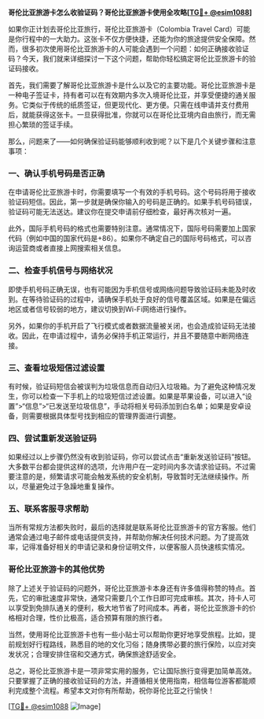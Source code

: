 **哥伦比亚旅游卡怎么收验证码？哥伦比亚旅游卡使用全攻略[[TG💪+ @esim1088](https://t.me/s/esim1088)]**

如果你正计划去哥伦比亚旅行，哥伦比亚旅游卡（Colombia Travel Card）可能是你行程中的一大助力。这张卡不仅方便快捷，还能为你的旅途提供安全保障。然而，很多初次使用哥伦比亚旅游卡的人可能会遇到一个问题：如何正确接收验证码？今天，我们就来详细探讨一下这个问题，帮助你轻松搞定哥伦比亚旅游卡的验证码接收。

首先，我们需要了解哥伦比亚旅游卡是什么以及它的主要功能。哥伦比亚旅游卡是一种电子签证卡，持有者可以在有效期内多次入境哥伦比亚，并享受便捷的通关服务。它类似于传统的纸质签证，但更现代化、更方便。只需在线申请并支付费用后，就能获得这张卡。一旦获得批准，你就可以在哥伦比亚境内自由旅行，而无需担心繁琐的签证手续。

那么，问题来了——如何确保验证码能够顺利收到呢？以下是几个关键步骤和注意事项：

### 一、确认手机号码是否正确

在申请哥伦比亚旅游卡时，你需要填写一个有效的手机号码。这个号码将用于接收验证码短信。因此，第一步就是确保你输入的号码是正确的。如果手机号码错误，验证码可能无法送达。建议你在提交申请前仔细检查，最好再次核对一遍。

此外，国际手机号码的格式也需要特别注意。通常情况下，国际号码需要加上国家代码（例如中国的国家代码是+86）。如果你不确定自己的国际号码格式，可以咨询运营商或者直接上网搜索相关信息。

### 二、检查手机信号与网络状况

即使手机号码正确无误，也有可能因为手机信号或网络问题导致验证码未能及时收到。在等待验证码的过程中，请确保手机处于良好的信号覆盖区域。如果是在偏远地区或者信号较弱的地方，建议切换到Wi-Fi网络进行操作。

另外，如果你的手机开启了飞行模式或者数据流量被关闭，也会造成验证码无法接收。因此，在申请过程中，请务必保持手机正常运行，并且不要随意中断网络连接。

### 三、查看垃圾短信过滤设置

有时候，验证码短信会被误判为垃圾信息而自动归入垃圾箱。为了避免这种情况发生，你可以检查一下手机上的垃圾短信过滤设置。如果是苹果设备，可以进入“设置”>“信息”>“已发送至垃圾信息”，手动将相关号码添加到白名单；如果是安卓设备，则需要根据具体型号找到相应的管理界面进行调整。

### 四、尝试重新发送验证码

如果经过以上步骤仍然没有收到验证码，你可以尝试点击“重新发送验证码”按钮。大多数平台都会提供这样的选项，允许用户在一定时间内多次请求验证码。不过需要注意的是，频繁请求可能会触发系统的安全机制，导致暂时无法继续操作。所以，尽量避免过于急躁地重复操作。

### 五、联系客服寻求帮助

当所有常规方法都失败时，最后的选择就是联系哥伦比亚旅游卡的官方客服。他们通常会通过电子邮件或电话提供支持，并帮助你解决任何技术问题。为了提高效率，记得准备好相关的申请记录和身份证明文件，以便客服人员快速核实情况。

### 哥伦比亚旅游卡的其他优势

除了上述关于验证码的问题外，哥伦比亚旅游卡本身还有许多值得称赞的特点。首先，它的审批速度非常快，通常只需要几个工作日即可完成审核。其次，持卡人可以享受到免排队通关的便利，极大地节省了时间成本。再者，哥伦比亚旅游卡的价格相对合理，性价比极高，适合预算有限的旅行者。

当然，使用哥伦比亚旅游卡也有一些小贴士可以帮助你更好地享受旅程。比如，提前规划好行程路线，熟悉目的地的文化习俗；随身携带必要的旅行保险，以应对突发状况；合理安排住宿和交通方式，确保旅途舒适安全。

总之，哥伦比亚旅游卡是一项非常实用的服务，它让国际旅行变得更加简单高效。只要掌握了正确的接收验证码的方法，并遵循相关使用指南，相信每位游客都能顺利完成整个流程。希望本文对你有所帮助，祝你哥伦比亚之行愉快！

[[TG💪+ @esim1088](https://t.me/s/esim1088) ![Image](https://i.postimg.cc/4NQfJmqS/Snipaste-2025-05-13-00-14-12.png)]
